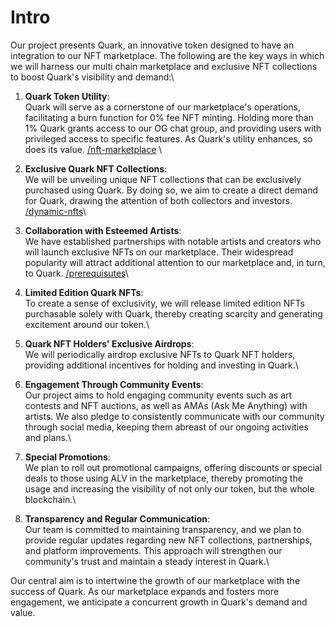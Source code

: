 # Intro

Our project presents Quark, an innovative token designed to have an integration to our NFT marketplace. The following are the key ways in which we will harness our multi chain marketplace and exclusive NFT collections to boost Quark's visibility and demand:\


1. **Quark Token Utility**: \
   Quark will serve as a cornerstone of our marketplace's operations, facilitating a burn function for 0% fee NFT minting. Holding more than 1% Quark grants access to our OG chat group, and providing users with privileged access to specific features. As Quark's utility enhances, so does its value. [/nft-marketplace](quark-ecosystem/nft-marketplace.md) \

2. **Exclusive Quark NFT Collections**: \
   We will be unveiling unique NFT collections that can be exclusively purchased using Quark. By doing so, we aim to create a direct demand for Quark, drawing the attention of both collectors and investors. [/dynamic-nfts](quark-ecosystem/dynamic-nfts.md)\

3. **Collaboration with Esteemed Artists**: \
   We have established partnerships with notable artists and creators who will launch exclusive NFTs on our marketplace. Their widespread popularity will attract additional attention to our marketplace and, in turn, to Quark. [/prerequisutes](the-artists/prerequisites.md)\

4. **Limited Edition Quark NFTs**: \
   To create a sense of exclusivity, we will release limited edition NFTs purchasable solely with Quark, thereby creating scarcity and generating excitement around our token.\

5. **Quark NFT Holders' Exclusive Airdrops**: \
   We will periodically airdrop exclusive NFTs to Quark NFT holders, providing additional incentives for holding and investing in Quark.\

6. **Engagement Through Community Events**: \
   Our project aims to hold engaging community events such as art contests and NFT auctions, as well as AMAs (Ask Me Anything) with artists. We also pledge to consistently communicate with our community through social media, keeping them abreast of our ongoing activities and plans.\

7. **Special Promotions**: \
   We plan to roll out promotional campaigns, offering discounts or special deals to those using ALV in the marketplace, thereby promoting the usage and increasing the visibility of not only our token, but the whole blockchain.\

8. **Transparency and Regular Communication**: \
   Our team is committed to maintaining transparency, and we plan to provide regular updates regarding new NFT collections, partnerships, and platform improvements. This approach will strengthen our community's trust and maintain a steady interest in Quark.\


Our central aim is to intertwine the growth of our marketplace with the success of Quark. As our marketplace expands and fosters more engagement, we anticipate a concurrent growth in Quark's demand and value.
